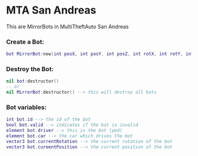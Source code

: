 # MTA San Andreas
This are MirrorBots in MultiTheftAuto San Andreas


### Create a Bot:
```lua
bot MirrorBot:new(int posX, int posY, int posZ, int rotX, int rotY, int rotZ)
```

### Destroy the Bot:
```lua
nil bot:destructor()
-- or
nil MirrorBot:destructor() --> this will destroy all bots
```

### Bot variables:
```lua
int bot.id --> the id of the bot
bool bot.valid --> indicates if the bot is invalid
element bot.driver --> this is the bot (ped)
element bot.car --> the car which drives the bot
vector3 bot.currentRotation --> the current rotation of the bot
vector3 bot.cureentPosition --> the current position of the bot
```
